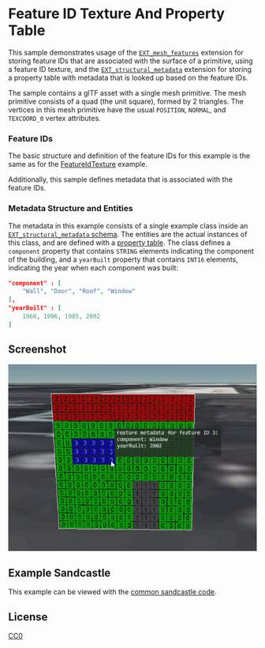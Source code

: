 # Feature ID Texture And Property Table

This sample demonstrates usage of the [`EXT_mesh_features`](https://github.com/CesiumGS/glTF/tree/3d-tiles-next/extensions/2.0/Vendor/EXT_mesh_features) extension for storing feature IDs that are associated with the surface of a primitive, using a feature ID texture, and the [`EXT_structural_metadata`](https://github.com/CesiumGS/glTF/tree/3d-tiles-next/extensions/2.0/Vendor/EXT_structural_metadata) extension for storing a property table with metadata that is looked up based on the feature IDs. 

The sample contains a glTF asset with a single mesh primitive. The mesh primitive consists of a quad (the unit square), formed by 2 triangles. The vertices in this mesh primitive have the usual `POSITION`, `NORMAL`, and `TEXCOORD_0` vertex attributes. 

### Feature IDs

The basic structure and definition of the feature IDs for this example is the same as for the [FeatureIdTexture](../../EXT_mesh_features/FeatureIdTexture/README.md#feature-ids) example.

Additionally, this sample defines metadata that is associated with the feature IDs. 

### Metadata Structure and Entities

The metadata in this example consists of a single example class inside an [`EXT_structural_metadata` schema](https://github.com/CesiumGS/glTF/tree/3d-tiles-next/extensions/2.0/Vendor/EXT_structural_metadata/README.MD#schema-definitions). The entities are the actual instances of this class, and are defined with a [property table](https://github.com/CesiumGS/glTF/tree/3d-tiles-next/extensions/2.0/Vendor/EXT_structural_metadata/README.MD#property-tables). The class defines a `component` property that contains `STRING` elements indicating the component of the building, and a `yearBuilt` property that contains `INT16` elements, indicating the year when each component was built:

```JSON
"component" : [ 
    "Wall", "Door", "Roof", "Window"
],
"yearBuilt" : [
    1960, 1996, 1985, 2002  
]
```

## Screenshot

![Screenshot](screenshot/screenshot.gif)

## Example Sandcastle

This example can be viewed with the [common sandcastle code](../../README.md#common-sandcastle-code).

## License

[CC0](https://creativecommons.org/share-your-work/public-domain/cc0/)

